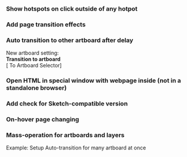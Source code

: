 ### Show hotspots on click outside of any hotpot

### Add page transition effects

### Auto transition to other artboard after delay
New artboard setting:  
**Transition to artboard**  
[ To Artboard Selector]

### Open HTML in special window with webpage inside (not in a standalone browser)

### Add check for Sketch-compatible version

### On-hover page changing

### Mass-operation for artboards and layers
Example: Setup Auto-transition for many artboard at once
